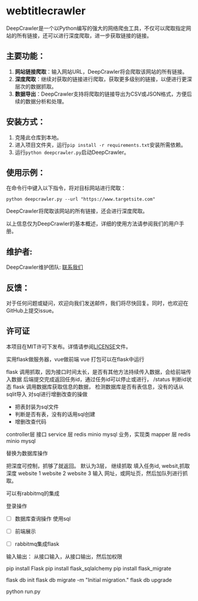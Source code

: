 # webtitlecrawler
DeepCrawler是一个以Python编写的强大的网络爬虫工具，不仅可以爬取指定网站的所有链接，还可以进行深度爬取，进一步获取链接的链接。

## 主要功能：

1. **网站链接爬取**：输入网站URL，DeepCrawler将会爬取该网站的所有链接。
2. **深度爬取**：继续对获取的链接进行爬取，获取更多级别的链接，以便进行更深层次的数据抓取。
3. **数据导出**：DeepCrawler支持将爬取的链接导出为CSV或JSON格式，方便后续的数据分析和处理。

## 安装方式：

1. 克隆此仓库到本地。
2. 进入项目文件夹，运行`pip install -r requirements.txt`安装所需依赖。
3. 运行`python deepcrawler.py`启动DeepCrawler。

## 使用示例：

在命令行中键入以下指令，将对目标网站进行爬取：

```
python deepcrawler.py --url "https://www.targetsite.com"
```

DeepCrawler将爬取该网站的所有链接，还会进行深度爬取。

以上信息仅为DeepCrawler的基本概述，详细的使用方法请参阅我们的用户手册。

## 维护者:

DeepCrawler维护团队: [联系我们](mailto:sun584257191@gmail.com)

## 反馈：

对于任何问题或疑问，欢迎向我们发送邮件，我们将尽快回复。同时，也欢迎在GitHub上提交issue。

## 许可证

本项目在MIT许可下发布。详情请参阅[LICENSE](LICENSE)文件。



实用flask做服务器，vue做前端
vue 打包可以在flask中运行


flask 调用抓取，因为接口时间太长，是否有其他方法持续传入数据，会给前端传入数据  后端提交完成返回任务id，通过任务id可以停止或进行，
       /status 判断id状态
flask 调用数据库获取信息的数据，
      检测数据库是否有表信息，没有的话从sqlit导入
      对sql进行增删改查的操做
- 把表封装为sql文件
- 判断是否有表，没有的话用sql创建
- 增删改查代码



controller层 接口
service 层 redis minio mysql  业务，实现类
mapper 层 redis minio mysql


替换为数据库操作

把深度可控制，抓够了就返回。 默认为3层， 继续抓取  填入任务id, websit,抓取深度
website 1
website 2
website 3
输入 网址，或网址页，然后加队列进行抓取。

可以有rabbitmq的集成

登录操作

- [ ] 数据库查询操作 使用sql 
- [ ] 前端展示
- [ ] rabbitmq集成flask


输入输出： 从接口输入，从接口输出，然后加权限


pip install Flask
pip install flask_sqlalchemy
pip install flask_migrate

flask db init
flask db migrate -m "Initial migration."
flask db upgrade

python run.py